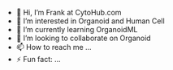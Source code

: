 - 👋 Hi, I’m Frank at CytoHub.com
- 👀 I’m interested in Organoid and Human Cell
- 🌱 I’m currently learning OrganoidML
- 💞️ I’m looking to collaborate on Organoid
- 📫 How to reach me ...
- ⚡ Fun fact: ...

<!---
cytoFrank/cytoFrank is a ✨ special ✨ repository because its `README.md` (this file) appears on your GitHub profile.
You can click the Preview link to take a look at your changes.
--->
